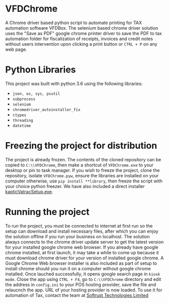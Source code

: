 # VFDChrome
A Chrome driver based python script to automate printing for TAX automation software VFDBox. The selenium based chrome driver solution uses the "Save as PDF" google chrome printer driver to save the PDF to tax automation folder for fiscalization of receipts, invoices and credit notes without users intervention upon clicking a print button or `CTRL + P` on any web page.

# Python Libraries
This project was built with python 3.6 using the following libraries:
- `json, os, sys, psutil`
- `subprocess`
- `selenium`
- `chromedriver_autoinstaller_fix`
- `ctypes`
- `threading`
- `datetime`

# Freezing the project for distribution
The project is already frozen. The contents of the cloned repository can be copied to `C:\\VFDChrome`, then make a shortcut of `VFDChrome.exe` to your desktop or pin to task manager. If you wish to freeze the project, clone the repository, isolate `VFDChrome.pyw`, ensure the libraries are installed on your computer otherwise, use `pip install **library`, then freeze the script with your choice python freezer. We have also included a direct installer [kapticVatracSetup.exe](https://github.com/onuh/VFDChrome/raw/main/installer/kapticVatracSetup.exe).

# Running the project
To run the project, you must be connected to internet at first run so the setup can download and install necessary files, after which you can enjoy the solution offline if you run your business on localhost. The solution always connects to the chrome driver update server to get the latest version for your installed google chrome web browser. If you already have google chrome installed, at first launch, it may take a while to come up because it must download chrome driver for your version of installed google chrome. A Google Chrome Web browser installer is also included as part of setup to install chrome should you run it on a computer without google chrome installed. Once lauched successfully, it opens google search page in `kiosk mode`. Close the app using `CTRL + F4`, go to `C:\\VFDChrome` directory and edit the address in `config.ini` to your POS hosting provider, save the file and relaucnch the app. URL of your hosting provider is now loaded. To use it for automation of Tax, contact the team at [Softrust Technologies Limited](https://softrust.com.ng)